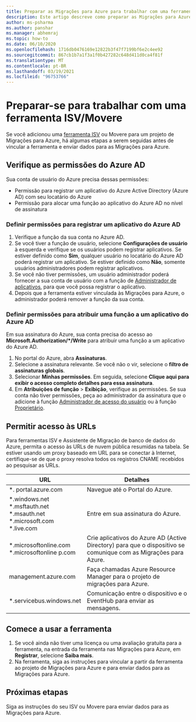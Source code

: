 ```yaml
---
title: Preparar as Migrações para Azure para trabalhar com uma ferramenta ISV/Movere
description: Este artigo descreve como preparar as Migrações para Azure para trabalhar com uma ferramenta ISV ou um Movere e, em seguida, como começar a usar a ferramenta.
author: ms-psharma
ms.author: panshar
ms.manager: abhemraj
ms.topic: how-to
ms.date: 06/10/2020
ms.openlocfilehash: 1716db0476169e12822b3f47f7199bf6e2c4ee92
ms.sourcegitcommit: 867cb1b7a1f3a1f0b427282c648d411d0ca4f81f
ms.translationtype: MT
ms.contentlocale: pt-BR
ms.lasthandoff: 03/19/2021
ms.locfileid: "96753766"
---
```

# <a name="prepare-to-work-with-an-isv-tool-or-movere"></a>Preparar-se para trabalhar com uma ferramenta ISV/Movere

Se você adicionou uma [ferramenta ISV](migrate-services-overview.md#isv-integration) ou Movere para um projeto de Migrações para Azure, há algumas etapas a serem seguidas antes de vincular a ferramenta e enviar dados para as Migrações para Azure. 

## <a name="check-azure-ad-permissions"></a>Verifique as permissões do Azure AD

Sua conta de usuário do Azure precisa dessas permissões:

- Permissão para registrar um aplicativo do Azure Active Directory (Azure AD) com seu locatário do Azure
- Permissão para alocar uma função ao aplicativo do Azure AD no nível de assinatura


### <a name="set-permissions-to-register-an-azure-ad-app"></a>Definir permissões para registrar um aplicativo do Azure AD

1. Verifique a função da sua conta no Azure AD.
2. Se você tiver a função de usuário, selecione **Configurações de usuário** à esquerda e verifique se os usuários podem registrar aplicativos. Se estiver definido como **Sim**, qualquer usuário no locatário do Azure AD poderá registrar um aplicativo. Se estiver definido como **Não**, somente usuários administradores podem registrar aplicativos.   
3. Se você não tiver permissões, um usuário administrador poderá fornecer a sua conta de usuário com a função de [Administrador de aplicativos](../active-directory/roles/permissions-reference.md#application-administrator), para que você possa registrar o aplicativo.
4. Depois que a ferramenta estiver vinculada às Migrações para Azure, o administrador poderá remover a função da sua conta.

### <a name="set-permissions-to-assign-a-role-to-an-azure-ad-app"></a>Definir permissões para atribuir uma função a um aplicativo do Azure AD
 
Em sua assinatura do Azure, sua conta precisa do acesso ao **Microsoft.Authorization/*/Write** para atribuir uma função a um aplicativo do Azure AD. 

1. No portal do Azure, abra **Assinaturas**.
2. Selecione a assinatura relevante. Se você não o vir, selecione o **filtro de assinaturas globais**. 
3. Selecionar **Minhas permissões**. Em seguida, selecione **Clique aqui para exibir o acesso completo detalhes para essa assinatura**.
4. Em **Atribuições de função** > **Exibição**, verifique as permissões. Se sua conta não tiver permissões, peça ao administrador da assinatura que o adicione à função [Administrador de acesso do usuário](../role-based-access-control/built-in-roles.md#user-access-administrator) ou à função [Proprietário](../role-based-access-control/built-in-roles.md#owner).

## <a name="allow-access-to-urls"></a>Permitir acesso às URLs

Para ferramentas ISV e Assistente de Migração de banco de dados do Azure, permita o acesso às URLs de nuvem pública resumidas na tabela. Se estiver usando um proxy baseado em URL para se conectar à Internet, certifique-se de que o proxy resolva todos os registros CNAME recebidos ao pesquisar as URLs. 

**URL** | **Detalhes**
--- | ---
*. portal.azure.com  | Navegue até o Portal do Azure. 
*.windows.net<br/> *.msftauth.net<br/> *.msauth.net <br/> *.microsoft.com<br/> *.live.com   | Entre em sua assinatura do Azure. 
*.microsoftonline.com<br/> *.microsoftonline p.com | Crie aplicativos do Azure AD (Active Directory) para que o dispositivo se comunique com as Migrações para Azure. 
management.azure.com | Faça chamadas Azure Resource Manager para o projeto de migrações para Azure.
*.servicebus.windows.net | Comunicação entre o dispositivo e o EventHub para enviar as mensagens.


## <a name="start-using-the-tool"></a>Comece a usar a ferramenta

1. Se você ainda não tiver uma licença ou uma avaliação gratuita para a ferramenta, na entrada da ferramenta nas Migrações para Azure, em **Registrar**, selecione **Saiba mais**.
2. Na ferramenta, siga as instruções para vincular a partir da ferramenta ao projeto de Migrações para Azure e para enviar dados para as Migrações para Azure.

## <a name="next-steps"></a>Próximas etapas

Siga as instruções do seu ISV ou Movere para enviar dados para as Migrações para Azure.

   
